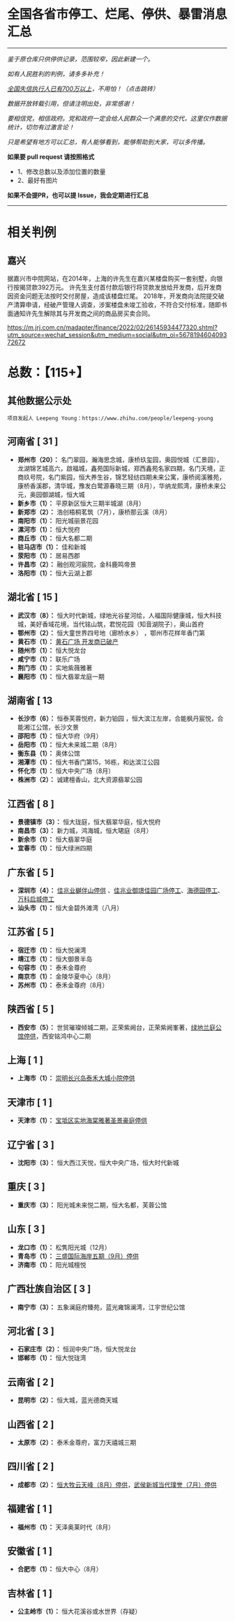 # 全国各省市停工、烂尾、停供、暴雷消息汇总

***
*鉴于原仓库只供停供记录，范围较窄，因此新建一个。*

*如有人民胜利的判例，请多多补充！*

*[全国失信执行人已有700万以上](http://zxgk.court.gov.cn/ '失信')，不用怕！（点击跳转）*

*数据开放转载引用，但请注明出处，非常感谢！*  

*要相信党，相信政府。党和政府一定会给人民群众一个满意的交代，这里仅作数据统计，切勿有过激言论！*

*只是希望有地方可以汇总，有人能够看到，能够帮助到大家，可以多传播。*

**如果要 pull request 请按照格式**  
- 1、修改总数以及添加位置的数量  
- 2、最好有图片  

**如果不会提PR，也可以提 Issue，我会定期进行汇总**

***
# 相关判例

## 嘉兴

据嘉兴市中院网站，在2014年，上海的许先生在嘉兴某楼盘购买一套别墅，向银行按揭贷款392万元。
许先生支付首付款后银行将贷款发放给开发商，后开发商因资金问题无法按时交付房屋，造成该楼盘烂尾。
2018年，开发商向法院提交破产清算申请，经破产管理人调查，涉案楼盘未竣工验收，不符合交付标准，随即书面通知许先生解除其与开发商之间的商品房买卖合同。

https://m.jrj.com.cn/madapter/finance/2022/02/26145934477320.shtml?utm_source=wechat_session&utm_medium=social&utm_oi=567819460409372672

# 总数：【115+】
  
## 其他数据公示处
```
项目发起人 Leepeng Young：https://www.zhihu.com/people/leepeng-young
```

## 河南省 [ 31 ]   
- **郑州市（20）：** 名门翠园，瀚海思念城，康桥玖玺园，奥园悦城（汇景园），龙湖锦艺城高六，啟福城，鑫苑国际新城，郑西鑫苑名家四期，名门天境，正商玖号院，名门紫园，恒大养生谷，锦艺轻纺四期未来公寓，康桥阅溪雅苑，康桥香溪郡，清华城，豫发白鹭源春晓三期（8月），华纳龙熙湾，康桥未来公元，奥园御湖城，恒大城    
- **新乡市（1）：** 平原新区恒大三期半城湖（8月）   
- **新郑市（2）：**  浩创梧桐茗筑（7月），康桥那云溪（8月） 
- **南阳市（1）：** 阳光城丽景花园   
- **漯河市（1）：**  恒大悦府    
- **商丘市（1）：**  恒大名都二期  
- **驻马店市（1）：**  佳和新城  
- **荥阳市（1）：**  居易西郡  
- **许昌市（2）：**  融创观河宸院，金科鹿鸣帝景
- **洛阳市（1）：**  恒大云湖上郡  

## 湖北省 [ 15 ]
- **武汉市（8）：** 恒大时代新城，绿地光谷星河绘，人福国际健康城，恒大科技城，美好香域花境，当代铭山筑，君悦花园（知音湖院子），奥山首府  
- **鄂州市（2）：** 恒大童世界四号地（廊桥水乡） ，鄂州市花样年香门第
- **黄石市（1）：** [黄石广场 开发商已破产](./images/黄石市黄石广场开发商破产烂尾图一.png)   
- **随州市（1）：** 恒大悦龙台   
- **咸宁市（1）：** 联乐广场  
- **荆门市（1）：** 实地紫薇雅著  
- **襄阳市（1）：** 恒大翡翠龙庭一期  

## 湖南省 [ 13 
- **长沙市（6）：** 恒泰芙蓉悦府，新力铂园 ，恒大滨江左岸，合能枫丹宸悦，合能湘江公馆，长沙文景  
- **邵阳市（1）：** 恒大华府（9月）  
- **岳阳市（1）：** 恒大未来城二期（8月）   
- **衡东县（1）：** 奥体公馆   
- **湘潭市（1）：** 恒大书香门第15，16栋，和达滨江公园  
- **怀化市（1）：** 恒大中央广场（8月）
- **株洲市（2）：** 诚建檀香山，北大资源翡翠公园

## 江西省 [ 8 ]  
- **景德镇市（3）：** 恒大珑庭，恒大翡翠华庭，恒大悦府  
- **南昌市（3）：** 新力城，鸿海城，恒大珺庭（8月）  
- **新余市（1）：** 恒大翡翠华庭  
- **宜春市（1）：** 恒大绿洲四期  

## 广东省 [ 5 ]
- **深圳市（4）：** [佳兆业樾伴山停供](./images/sz001.jpg) 、[佳兆业御璟佳园广场停工](./images/佳兆业2.jpeg)、[海德园停工](./images/海德园.jpeg)、[万科启城停工](./images/万科1.png)
- **汕头市（1）：** 恒大金碧外滩湾（八月）

## 江苏省 [ 5 ]
- **宿迁市（1）：** 恒大悦澜湾  
- **靖江市（1）：** 恒大御景半岛  
- **句容市（1）：** 泰禾金尊府  
- **南京市（1）：** 金陵华夏中心（8月）  
- **苏州市（1）：** 泰禾金尊府（8月）

## 陕西省 [ 5 ] 
- **西安市（5）：** 世贸璀璨倾城二期，正荣紫阙台，正荣紫阙峯著，[绿地兰庭公馆停供](./images/西安绿地兰亭公馆全体业主强制停贷告知书.png)，西安铭鸿中心二期

## 上海 [ 1 ]
- **上海市（1）：** [崇明长兴岛泰禾大城小院停供](./images/Xingdao_Shanghai.png)

## 天津市 [ 1 ]
- **天津市（1）：** [宝坻区实地海棠雅著圣景豪庭停供](images/天津市实地海棠雅著圣景豪庭.jpeg) 

## 辽宁省 [ 3 ]
- **沈阳市（3）：** 恒大西江天悦，恒大中央广场，恒大时代新城   

## 重庆 [ 3 ]
- **重庆市（3）：** 阳光城未来悦二期，恒大名都，芙蓉公馆

## 山东 [ 3 ]
- **龙口市（1）：** 松隽阳光城（12月）
- **青岛市（1）：** [三盛国际海岸五期（9月）停供](./images/20220713-155354.jpeg)  
- **济南市（1）：** 阳光城檀悦

## 广西壮族自治区 [ 3 ]
- **南宁市（3）：** 五象澜庭府臻苑，蓝光雍锦澜湾，江宇世纪公馆  

## 河北省 [ 3 ]
- **石家庄市（2）：** 恒润中央广场，恒大悦龙台
- **邯郸市（1）：** 恒大悦珑湾

## 云南省 [ 2 ]
- **昆明市（2）：** 恒大城，蓝光德商天城  

## 山西省 [ 2 ]
- **太原市（2）：** 泰禾金尊府，富力天禧城三期   

## 四川省 [ 2 ]
- **成都市（2）：** [恒大牧云天峰（8月）停供](./images/成都新津恒大牧云天峰.jpg)，[武侯新城当代璞誉（7月）停供](./images/whxcdd.jpg)  

## 福建省 [ 1 ]
- **福州市（1）：** 天泽奥莱时代（8月）

## 安徽省 [ 1 ]
- **合肥市（1）：** 恒大中心（8月）

## 吉林省 [ 1 ]
- **公主岭市（1）：** 恒大花溪谷或水世界（存疑）  


